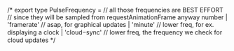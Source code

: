 

/*
export type PulseFrequency =
// all those frequencies are BEST EFFORT
// since they will be sampled from requestAnimationFrame anyway
number
| 'framerate' // asap, for graphical updates
| 'minute' // lower freq, for ex. displaying a clock
| 'cloudᝍsync' // lower freq, the frequency we check for cloud updates
*/
